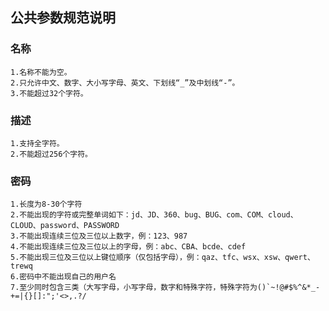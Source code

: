 
## 公共参数规范说明

### 名称

    1.名称不能为空。
    2.只允许中文、数字、大小写字母、英文、下划线“_”及中划线“-”。
    3.不能超过32个字符。

### 描述

    1.支持全字符。
    2.不能超过256个字符。

### 密码
    
    1.长度为8-30个字符
    2.不能出现的字符或完整单词如下：jd、JD、360、bug、BUG、com、COM、cloud、CLOUD、password、PASSWORD
    3.不能出现连续三位及三位以上数字，例：123、987
    4.不能出现连续三位及三位以上的字母，例：abc、CBA、bcde、cdef
    5.不能出现三位及三位以上键位顺序（仅包括字母），例：qaz、tfc、wsx、xsw、qwert、trewq
    6.密码中不能出现自己的用户名
    7.至少同时包含三类（大写字母，小写字母，数字和特殊字符，特殊字符为()`~!@#$%^&*_-+=|{}[]:";'<>,.?/
